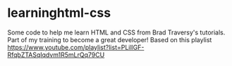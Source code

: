 # learninghtml-css
Some code to help me learn HTML and CSS from Brad Traversy's tutorials.
Part of my training to become a great developer! Based on this playlist https://www.youtube.com/playlist?list=PLillGF-RfqbZTASqIqdvm1R5mLrQq79CU
